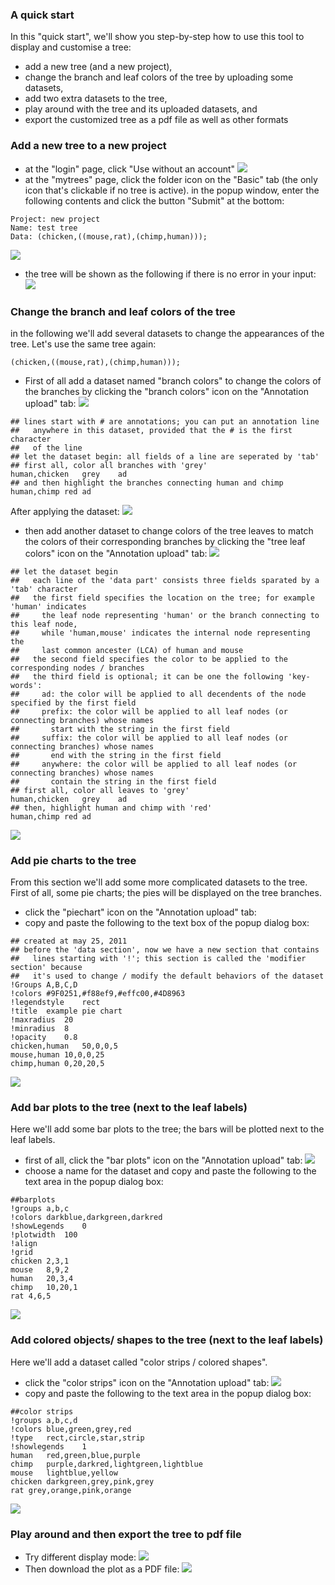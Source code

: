 ### A quick start
In this "quick start", we'll show you step-by-step how to use this tool to display and customise a tree:
* add a new tree (and a new project),
* change the branch and leaf colors of the tree by uploading some datasets,
* add two extra datasets to the tree,
* play around with the tree and its uploaded datasets, and
* export the customized tree as a pdf file as well as other formats

### Add a new tree to a new project
* at the "login" page, click "Use without an account"
![](images/QuickStart_login.png)
* at the "mytrees" page, click the folder icon on the "Basic" tab (the only icon that's clickable if no tree is active). in the popup window, enter the following contents and click the button "Submit" at the bottom:
```
Project: new project
Name: test tree
Data: (chicken,((mouse,rat),(chimp,human)));
```
![](images/QuickStart_add_a_tree.png)
* the tree will be shown as the following if there is no error in your input:
![](images/QuickStart_example_tree.png)

### Change the branch and leaf colors of the tree
in the following we'll add several datasets to change the appearances of the tree.
Let's use the same tree again:
```
(chicken,((mouse,rat),(chimp,human)));
```
* First of all add a dataset named "branch colors" to change the colors of the branches by clicking the "branch colors" icon on the "Annotation upload" tab:
![](images/QuickStart_uploaddata4branchcolor.png)
```
## lines start with # are annotations; you can put an annotation line
##   anywhere in this dataset, provided that the # is the first character
##   of the line
## let the dataset begin: all fields of a line are seperated by 'tab'
## first all, color all branches with 'grey'
human,chicken	grey	ad
## and then highlight the branches connecting human and chimp
human,chimp	red	ad
```
After applying the dataset:
![](images/QuickStart_branch_color_added_quick_start.png)
* then add another dataset to change colors of the tree leaves to match the colors of their corresponding branches by clicking the "tree leaf colors" icon on the "Annotation upload" tab:
![](images/QuickStart_leafcolor_button.png)
```
## let the dataset begin
##   each line of the 'data part' consists three fields sparated by a 'tab' character
##   the first field specifies the location on the tree; for example 'human' indicates
##     the leaf node representing 'human' or the branch connecting to this leaf node,
##     while 'human,mouse' indicates the internal node representing the
##     last common ancester (LCA) of human and mouse
##   the second field specifies the color to be applied to the corresponding nodes / branches
##   the third field is optional; it can be one the following 'key-words':
##     ad: the color will be applied to all decendents of the node specified by the first field
##     prefix: the color will be applied to all leaf nodes (or connecting branches) whose names
##       start with the string in the first field
##     suffix: the color will be applied to all leaf nodes (or connecting branches) whose names
##       end with the string in the first field
##     anywhere: the color will be applied to all leaf nodes (or connecting branches) whose names
##       contain the string in the first field
## first all, color all leaves to 'grey'
human,chicken	grey	ad
## then, highlight human and chimp with 'red'
human,chimp	red	ad
```
![](images/QuickStart_leaf_color_quick_start.png)
### Add pie charts to the tree
From this section we'll add some more complicated datasets to the tree.
First of all, some pie charts; the pies will be displayed on the tree branches.
* click the "piechart" icon on the "Annotation upload" tab:
* copy and paste the following to the text box of the popup dialog box:
```
## created at may 25, 2011
## before the 'data section', now we have a new section that contains
##   lines starting with '!'; this section is called the 'modifier section' because
##   it's used to change / modify the default behaviors of the dataset
!Groups	A,B,C,D
!colors	#9F0251,#f88ef9,#effc00,#4D8963
!legendstyle	rect
!title	example pie chart
!maxradius	20
!minradius	8
!opacity	0.8
chicken,human	50,0,0,5
mouse,human	10,0,0,25
chimp,human	0,20,20,5
```
![](images/QuickStart_piechart_quick_start.png)
### Add bar plots to the tree (next to the leaf labels)
Here we'll add some bar plots to the tree; the bars will be plotted next to the leaf labels.
* first of all, click the "bar plots" icon on the "Annotation upload" tab:
![](images/QuickStart_toolbar_barplot_button.png)
* choose a name for the dataset and copy and paste the following to the text area in the popup dialog box:
```
##barplots
!groups	a,b,c
!colors	darkblue,darkgreen,darkred
!showLegends	0
!plotwidth	100
!align
!grid
chicken	2,3,1
mouse	8,9,2
human	20,3,4
chimp	10,20,1
rat	4,6,5
```
![](images/QuickStart_barplot_quick_start.png)
### Add colored objects/ shapes to the tree (next to the leaf labels)
Here we'll add a dataset called "color strips / colored shapes".
* click the "color strips" icon on the "Annotation upload" tab:
![](images/QuickStart_toolbar_colorstrips_shapes.png)
* copy and paste the following to the text area in the popup dialog box:
```
##color strips
!groups	a,b,c,d
!colors	blue,green,grey,red
!type	rect,circle,star,strip
!showlegends	1
human	red,green,blue,purple
chimp	purple,darkred,lightgreen,lightblue
mouse	lightblue,yellow
chicken	darkgreen,grey,pink,grey
rat	grey,orange,pink,orange
```
![](images/QuickStart_colored_strips_quick_start.png)
### Play around and then export the tree to pdf file
* Try different display mode:
![](images/QuickStart_circular_mode_quick_start.png)
* Then download the plot as a PDF file:
![](images/QuickStart_toolbar_export2pdf.png)
